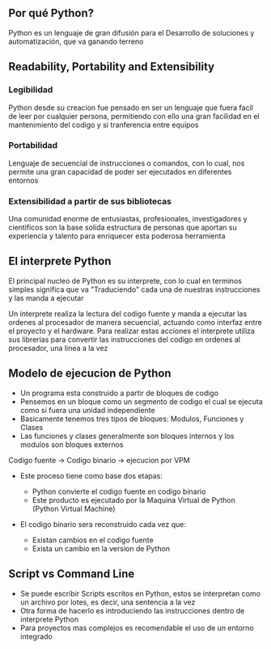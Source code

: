 ## Por qué Python?

Python es un lenguaje de gran difusión para el Desarrollo de soluciones y automatización, que va ganando terreno

## Readability, Portability and Extensibility

### Legibilidad

Python desde su creacion fue pensado en ser un lenguaje que fuera facil de leer por cualquier persona, permitiendo con ello una gran facilidad en el mantenimiento del codigo y si tranferencia entre equipos

### Portabilidad

Lenguaje de secuencial de instrucciones o comandos, con lo cual, nos permite una gran capacidad de poder ser ejecutados en diferentes entornos

### Extensibilidad a partir de sus bibliotecas

Una comunidad enorme de entusiastas, profesionales, investigadores y cientificos son la base solida estructura de personas que aportan su experiencia y talento para enriquecer esta poderosa herramienta

## El interprete Python

El principal nucleo de Python es su interprete, con lo cual en terminos simples significa que va "Traduciendo" cada una de nuestras instrucciones y las manda a ejecutar

Un interprete realiza la lectura del codigo fuente y manda a ejecutar las ordenes al procesador de manera secuencial, actuando como interfaz entre el proyecto y el hardware. Para realizar estas acciones el interprete utiliza sus librerias para convertir las instrucciones del codigo en ordenes al procesador, una linea a la vez

## Modelo de ejecucion de Python

- Un programa esta construido a partir de bloques de codigo
- Pensemos en un bloque como un segmento de codigo el cual se ejecuta como si fuera una unidad independiente
- Basicamente tenemos tres tipos de bloques: Modulos, Funciones y Clases
- Las funciones y clases generalmente son bloques internos y los modulos son bloques externos

Codigo fuente -> Codigo binario -> ejecucion por VPM

- Este proceso tiene como base dos etapas:

  - Python convierte el codigo fuente en codigo binario
  - Este producto es ejecutado por la Maquina Virtual de Python (Python Virtual Machine)

- El codigo binario sera reconstruido cada vez que:

  - Existan cambios en el codigo fuente
  - Exista un cambio en la version de Python

## Script vs Command Line

- Se puede escribir Scripts escritos en Python, estos se interpretan como un archivo por lotes, es decir, una sentencia a la vez
- Otra forma de hacerlo es introduciendo las instrucciones dentro de interprete Python
- Para proyectos mas complejos es recomendable el uso de un entorno integrado
